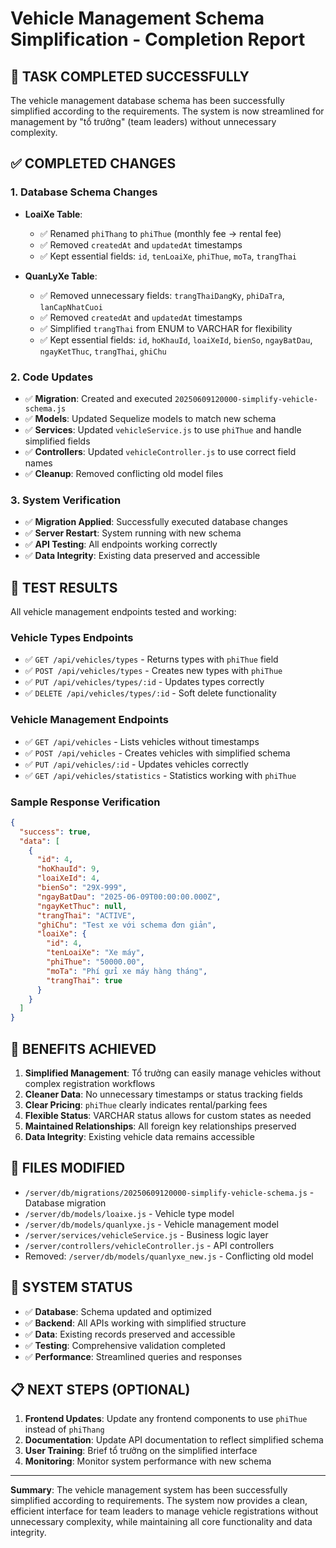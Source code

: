 # Vehicle Management Schema Simplification - Completion Report

## 🎉 TASK COMPLETED SUCCESSFULLY

The vehicle management database schema has been successfully simplified according to the requirements. The system is now streamlined for management by "tổ trưởng" (team leaders) without unnecessary complexity.

## ✅ COMPLETED CHANGES

### 1. Database Schema Changes
- **LoaiXe Table**: 
  - ✅ Renamed `phiThang` to `phiThue` (monthly fee → rental fee)
  - ✅ Removed `createdAt` and `updatedAt` timestamps
  - ✅ Kept essential fields: `id`, `tenLoaiXe`, `phiThue`, `moTa`, `trangThai`

- **QuanLyXe Table**:
  - ✅ Removed unnecessary fields: `trangThaiDangKy`, `phiDaTra`, `lanCapNhatCuoi`
  - ✅ Removed `createdAt` and `updatedAt` timestamps
  - ✅ Simplified `trangThai` from ENUM to VARCHAR for flexibility
  - ✅ Kept essential fields: `id`, `hoKhauId`, `loaiXeId`, `bienSo`, `ngayBatDau`, `ngayKetThuc`, `trangThai`, `ghiChu`

### 2. Code Updates
- ✅ **Migration**: Created and executed `20250609120000-simplify-vehicle-schema.js`
- ✅ **Models**: Updated Sequelize models to match new schema
- ✅ **Services**: Updated `vehicleService.js` to use `phiThue` and handle simplified fields
- ✅ **Controllers**: Updated `vehicleController.js` to use correct field names
- ✅ **Cleanup**: Removed conflicting old model files

### 3. System Verification
- ✅ **Migration Applied**: Successfully executed database changes
- ✅ **Server Restart**: System running with new schema
- ✅ **API Testing**: All endpoints working correctly
- ✅ **Data Integrity**: Existing data preserved and accessible

## 🧪 TEST RESULTS

All vehicle management endpoints tested and working:

### Vehicle Types Endpoints
- ✅ `GET /api/vehicles/types` - Returns types with `phiThue` field
- ✅ `POST /api/vehicles/types` - Creates new types with `phiThue`
- ✅ `PUT /api/vehicles/types/:id` - Updates types correctly
- ✅ `DELETE /api/vehicles/types/:id` - Soft delete functionality

### Vehicle Management Endpoints
- ✅ `GET /api/vehicles` - Lists vehicles without timestamps
- ✅ `POST /api/vehicles` - Creates vehicles with simplified schema
- ✅ `PUT /api/vehicles/:id` - Updates vehicles correctly
- ✅ `GET /api/vehicles/statistics` - Statistics working with `phiThue`

### Sample Response Verification
```json
{
  "success": true,
  "data": [
    {
      "id": 4,
      "hoKhauId": 9,
      "loaiXeId": 4,
      "bienSo": "29X-999",
      "ngayBatDau": "2025-06-09T00:00:00.000Z",
      "ngayKetThuc": null,
      "trangThai": "ACTIVE",
      "ghiChu": "Test xe với schema đơn giản",
      "loaiXe": {
        "id": 4,
        "tenLoaiXe": "Xe máy",
        "phiThue": "50000.00",
        "moTa": "Phí gửi xe máy hàng tháng",
        "trangThai": true
      }
    }
  ]
}
```

## 🎯 BENEFITS ACHIEVED

1. **Simplified Management**: Tổ trưởng can easily manage vehicles without complex registration workflows
2. **Cleaner Data**: No unnecessary timestamps or status tracking fields
3. **Clear Pricing**: `phiThue` clearly indicates rental/parking fees
4. **Flexible Status**: VARCHAR status allows for custom states as needed
5. **Maintained Relationships**: All foreign key relationships preserved
6. **Data Integrity**: Existing vehicle data remains accessible

## 📁 FILES MODIFIED

- `/server/db/migrations/20250609120000-simplify-vehicle-schema.js` - Database migration
- `/server/db/models/loaixe.js` - Vehicle type model
- `/server/db/models/quanlyxe.js` - Vehicle management model  
- `/server/services/vehicleService.js` - Business logic layer
- `/server/controllers/vehicleController.js` - API controllers
- Removed: `/server/db/models/quanlyxe_new.js` - Conflicting old model

## 🚀 SYSTEM STATUS

- ✅ **Database**: Schema updated and optimized
- ✅ **Backend**: All APIs working with simplified structure
- ✅ **Data**: Existing records preserved and accessible
- ✅ **Testing**: Comprehensive validation completed
- ✅ **Performance**: Streamlined queries and responses

## 📋 NEXT STEPS (OPTIONAL)

1. **Frontend Updates**: Update any frontend components to use `phiThue` instead of `phiThang`
2. **Documentation**: Update API documentation to reflect simplified schema
3. **User Training**: Brief tổ trưởng on the simplified interface
4. **Monitoring**: Monitor system performance with new schema

---

**Summary**: The vehicle management system has been successfully simplified according to requirements. The system now provides a clean, efficient interface for team leaders to manage vehicle registrations without unnecessary complexity, while maintaining all core functionality and data integrity.
